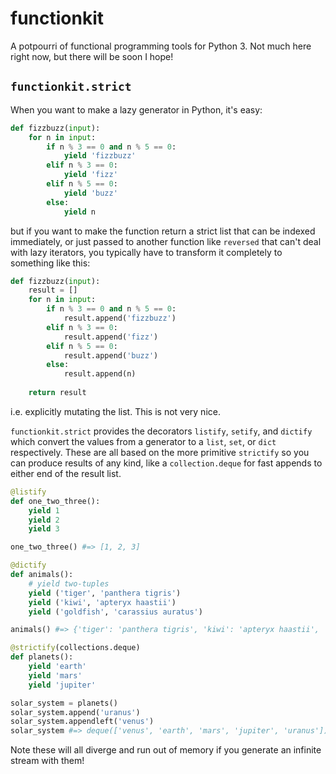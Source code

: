 # functionkit

A potpourri of functional programming tools for Python 3. Not much here right now, but there will be soon I hope!

## `functionkit.strict`

When you want to make a lazy generator in Python, it's easy:

```python
def fizzbuzz(input):
    for n in input:
        if n % 3 == 0 and n % 5 == 0:
            yield 'fizzbuzz'
        elif n % 3 == 0:
            yield 'fizz'
        elif n % 5 == 0:
            yield 'buzz'
        else:
            yield n
```

but if you want to make the function return a strict list that can be indexed immediately, or just passed to another function like `reversed` that can't deal with lazy iterators, you typically have to transform it completely to something like this:

```python
def fizzbuzz(input):
    result = []
    for n in input:
        if n % 3 == 0 and n % 5 == 0:
            result.append('fizzbuzz')
        elif n % 3 == 0:
            result.append('fizz')
        elif n % 5 == 0:
            result.append('buzz')
        else:
            result.append(n)
    
    return result
```

i.e. explicitly mutating the list. This is not very nice.

`functionkit.strict` provides the decorators `listify`, `setify`, and `dictify` which convert the values from a generator to a `list`, `set`, or `dict` respectively. These are all based on the more primitive `strictify` so you can produce results of any kind, like a `collection.deque` for fast appends to either end of the result list.

```python
@listify
def one_two_three():
    yield 1
    yield 2
    yield 3

one_two_three() #=> [1, 2, 3]

@dictify
def animals():
    # yield two-tuples
    yield ('tiger', 'panthera tigris')
    yield ('kiwi', 'apteryx haastii')
    yield ('goldfish', 'carassius auratus')

animals() #=> {'tiger': 'panthera tigris', 'kiwi': 'apteryx haastii', 'goldfish': 'carassius auratus'}

@strictify(collections.deque)
def planets():
    yield 'earth'
    yield 'mars'
    yield 'jupiter'

solar_system = planets()
solar_system.append('uranus')
solar_system.appendleft('venus')
solar_system #=> deque(['venus', 'earth', 'mars', 'jupiter', 'uranus'])
```

Note these will all diverge and run out of memory if you generate an infinite stream with them!
